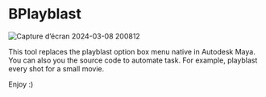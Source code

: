 # BPlayblast
![Capture d’écran 2024-03-08 200812](https://github.com/JacobProvencher/BPlayblast/assets/57468461/152c2b73-7e9d-404a-80cd-7bab62549367)

This tool replaces the playblast option box menu native in Autodesk Maya.
You can also you the source code to automate task. For example, playblast every shot for a small movie.

Enjoy :)
